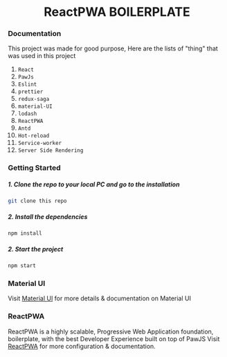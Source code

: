 

<h1 align="center" style="text-align:center">ReactPWA BOILERPLATE</h1>


### Documentation

This project was made for good purpose,
Here are the lists of "thing" that was used in this project

1. `React`
2. `PawJs`
3. `Eslint`
4. `prettier`
5. `redux-saga`
6. `material-UI`
7. `lodash`
8. `ReactPWA`
9. `Antd`
10. `Hot-reload`
11. `Service-worker`
12. `Server Side Rendering`






### Getting Started

##### 1. Clone the repo to your local PC and go to the installation
```bash
git clone this repo
```
  
##### 2. Install the dependencies
```bash
npm install
```

##### 2. Start the project
```bash
npm start
```

### Material UI
Visit [Material UI](https://material-ui.com/) for more details & documentation on Material UI  

### ReactPWA
ReactPWA is a highly scalable, Progressive Web Application foundation, boilerplate, with the best Developer Experience built on top of PawJS
Visit [ReactPWA](https://www.reactpwa.com) for more configuration & documentation.
